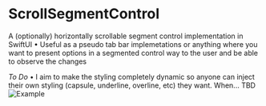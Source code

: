 # ScrollSegmentControl

A (optionally) horizontally scrollable segment control implementation in SwiftUI
• Useful as a pseudo tab bar implemetations or anything where you want to present options in a segmented control way to the user and be able to observe the changes

_To Do_
• I aim to make the styling completely dynamic so anyone can inject their own styling (capsule, underline, overline, etc) they want. When... TBD
 ![Example](https://imgur.com/a/5y4ZpWR)
